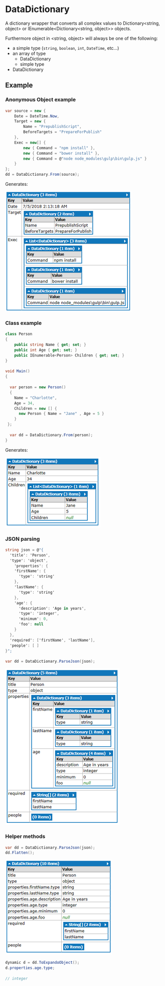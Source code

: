 # DataDictionary

A dictionary wrapper that converts all complex values to Dictionary<string, object> or IEnumerable<Dictionary<string, object>> objects.

Furthermore object in <string, object> will always be one of the following:
  - a simple type (```string```, ```boolean```, ```int```, ```DateTime```, etc...) 
  - an array of type
    - DataDictionary 
    - simple type
  - DataDictionary

## Example

### Anonymous Object example

```csharp
var source = new {
    Date = DateTime.Now,
    Target = new {
        Name = "PrepublishScript",
        BeforeTargets = "PrepareForPublish"
    },
    Exec = new[] {
        new { Command = "npm install" },
        new { Command = "bower install" },
        new { Command = @"node node_modules\gulp\bin\gulp.js" }
    }
};
dd = DataDictionary.From(source);
```

Generates:

![Sample result](images/capture001.PNG)

### Class example

```csharp
class Person
{
    public string Name { get; set; }
    public int Age { get; set; }
    public IEnumerable<Person> Children { get; set; }
}

void Main()
{

  var person = new Person()
  {
    Name = "Charlotte",
    Age = 34,
    Children = new [] {
      new Person { Name = "Jane" , Age = 5 }
    }
 };

  var dd = DataDictionary.From(person);
}
```

Generates:

![Sample result](images/capture002.PNG)

### JSON parsing

```csharp
string json = @"{
  'title': 'Person',
  'type': 'object',
    'properties': {
    'firstName': {
      'type': 'string'
    },
    'lastName': {
      'type': 'string'
    },
    'age': {
      'description': 'Age in years',
      'type': 'integer',
      'minimum': 0,
      'foo': null
    }
  },
  'required': ['firstName', 'lastName'],
  'people': [ ]
}";

var dd = DataDictionary.ParseJson(json);
```
![Sample result](images/capture003.PNG)


### Helper methods


```csharp
var dd = DataDictionary.ParseJson(json);
dd.Flatten();
```
![Sample result](images/capture004.PNG)

```csharp
dynamic d = dd.ToExpandoObject();
d.properties.age.type; 

// integer
```
